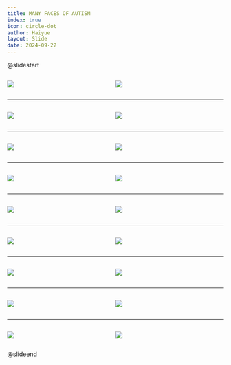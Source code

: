 ```yaml
---
title: MANY FACES OF AUTISM
index: true
icon: circle-dot
author: Haiyue
layout: Slide
date: 2024-09-22
---
```

 
@slidestart

<div style="display:flex">
<div style="flex:1">

![](https://raw.githubusercontent.com/yclord/reading/refs/heads/master/english/Level-X/MANY%20FACES%20OF%20AUTISM/001.webp)
</div>
<div style="flex:1">

![](https://raw.githubusercontent.com/yclord/reading/refs/heads/master/english/Level-X/MANY%20FACES%20OF%20AUTISM/002.webp)
</div>
</div>

---

<div style="display:flex">
<div style="flex:1">

![](https://raw.githubusercontent.com/yclord/reading/refs/heads/master/english/Level-X/MANY%20FACES%20OF%20AUTISM/003.webp)
</div>
<div style="flex:1">

![](https://raw.githubusercontent.com/yclord/reading/refs/heads/master/english/Level-X/MANY%20FACES%20OF%20AUTISM/004.webp)
</div>
</div>

---

<div style="display:flex">
<div style="flex:1">

![](https://raw.githubusercontent.com/yclord/reading/refs/heads/master/english/Level-X/MANY%20FACES%20OF%20AUTISM/005.webp)
</div>
<div style="flex:1">

![](https://raw.githubusercontent.com/yclord/reading/refs/heads/master/english/Level-X/MANY%20FACES%20OF%20AUTISM/006.webp)
</div>
</div>

---

<div style="display:flex">
<div style="flex:1">

![](https://raw.githubusercontent.com/yclord/reading/refs/heads/master/english/Level-X/MANY%20FACES%20OF%20AUTISM/007.webp)
</div>
<div style="flex:1">

![](https://raw.githubusercontent.com/yclord/reading/refs/heads/master/english/Level-X/MANY%20FACES%20OF%20AUTISM/008.webp)
</div>
</div>

---

<div style="display:flex">
<div style="flex:1">

![](https://raw.githubusercontent.com/yclord/reading/refs/heads/master/english/Level-X/MANY%20FACES%20OF%20AUTISM/009.webp)
</div>
<div style="flex:1">

![](https://raw.githubusercontent.com/yclord/reading/refs/heads/master/english/Level-X/MANY%20FACES%20OF%20AUTISM/010.webp)
</div>
</div>

---

<div style="display:flex">
<div style="flex:1">

![](https://raw.githubusercontent.com/yclord/reading/refs/heads/master/english/Level-X/MANY%20FACES%20OF%20AUTISM/011.webp)
</div>
<div style="flex:1">

![](https://raw.githubusercontent.com/yclord/reading/refs/heads/master/english/Level-X/MANY%20FACES%20OF%20AUTISM/012.webp)
</div>
</div>

---

<div style="display:flex">
<div style="flex:1">

![](https://raw.githubusercontent.com/yclord/reading/refs/heads/master/english/Level-X/MANY%20FACES%20OF%20AUTISM/013.webp)
</div>
<div style="flex:1">

![](https://raw.githubusercontent.com/yclord/reading/refs/heads/master/english/Level-X/MANY%20FACES%20OF%20AUTISM/014.webp)
</div>
</div>

---

<div style="display:flex">
<div style="flex:1">

![](https://raw.githubusercontent.com/yclord/reading/refs/heads/master/english/Level-X/MANY%20FACES%20OF%20AUTISM/015.webp)
</div>
<div style="flex:1">

![](https://raw.githubusercontent.com/yclord/reading/refs/heads/master/english/Level-X/MANY%20FACES%20OF%20AUTISM/016.webp)
</div>
</div>

---

<div style="display:flex">
<div style="flex:1">

![](https://raw.githubusercontent.com/yclord/reading/refs/heads/master/english/Level-X/MANY%20FACES%20OF%20AUTISM/017.webp)
</div>
<div style="flex:1">

![](https://raw.githubusercontent.com/yclord/reading/refs/heads/master/english/Level-X/MANY%20FACES%20OF%20AUTISM/018.webp)
</div>
</div>

@slideend